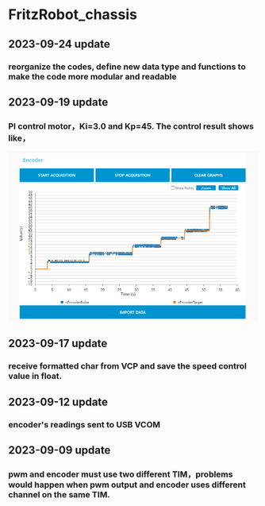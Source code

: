 # FritzRobot_chassis
## 2023-09-24 update
### reorganize the codes, define new data type and functions to make the code more modular and readable
## 2023-09-19 update
### PI control motor，Ki=3.0 and Kp=45. The control result shows like，
![avatar](./pictures/encoder_control_result.png)
## 2023-09-17 update
### receive formatted char from VCP and save the speed control value in float.
## 2023-09-12 update
### encoder's readings sent to USB VCOM
## 2023-09-09 update
### pwm and encoder must use two different TIM，problems would happen when pwm output and encoder uses different channel on the same TIM.

